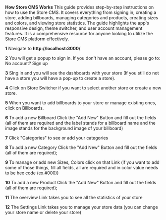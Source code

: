 **How Store CMS Works**
This guide provides step-by-step instructions on how to use the Store CMS. It covers
everything from signing in, creating a store, adding billboards, managing categories
and products, creating sizes and colors, and viewing store statistics. The guide 
highlights the app's responsive design, theme switcher, and user account
management features. It is a comprehensive resource for anyone looking to utilize the Store CMS platform effectively.

**1**
Navigate to
**http://localhost:3000/**

**2**
You will get a popup to sign in. If you don't have an account, please go to: No account? Sign up

**3**
SIng in and you will see the dashboards with your store (If you still do not have a store you will have a pop-up to create a store).

**4**
Click on Store Switcher if you want to select another store or create a new store.

**5**
When you want to add billboards to your store or manage existing ones, click on Billboards.

**6**
To add a new Billboard Click the "Add New" Button and fill out the fields (all of them are required and the label stands for a billboard name and the image stands for the background image of your billboard)

**7**
Click "Categories" to see or add your categories

**8**
To add a new Category Click the "Add New" Button and fill out the fields (all of them are required);

**9**
To manage or add new Sizes, Colors click on that Link (if you want to add some of those things, fill all fields, all are required and in color value needs to be hex code (ex.#000))

**10**
To add a new Product Click the "Add New" Button and fill out the fields (all of them are required);

**11**
The overview Link takes you to see all the statistics of your store

**12**
The Settings Link takes you to manage your store data (you can change your store name or delete your store)
